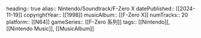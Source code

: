 heading:: true
alias:: Nintendo/Soundtrack/F-Zero X
datePublished:: [[2024-11-19]]
copyrightYear:: [[1998]]
musicAlbum:: [[F-Zero X]]
numTracks:: 20
platform:: [[N64]] 
gameSeries:: [[F-Zero 系列]] 
tags:: [[Nintendo]], [[Nintendo Music]], [[MusicAlbum]]
